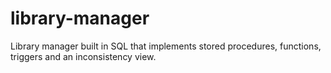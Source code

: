 # library-manager
Library manager built in SQL that implements stored procedures, functions, triggers and an inconsistency view.
